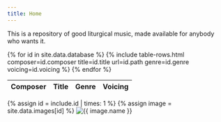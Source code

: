 ```yaml
---
title: Home
---
```

This is a repository of good liturgical music, made available for anybody who wants it.

<div class="table-responsive">
    <table class="table table-sm table-hover">
    	<thead>
    		<tr>
    			<th scope="col">Composer</th>
    			<th scope="col">Title</th>
    			<th scope="col">Genre</th>
    			<th scope="col">Voicing</th>
    		</tr>
    	</thead>
    	<tbody class="table-group-divider">
        	{% for id in site.data.database %}
                {% include table-rows.html 
                    composer=id.composer 
                    title=id.title 
                    url=id.path 
                    genre=id.genre 
                    voicing=id.voicing %}
            {% endfor %}
    	</tbody>
    </table>
</div>

<!-- Then you can access the book entry at the id with site.data.assets[17]. You can create includes with parameters for every type you want to embed. For example:

 <!-- _includes/image.html (id, class)-->
{% assign id = include.id | times: 1 %}
{% assign image = site.data.images[id] %}
<img
  class="{{ include.class }}"
  alt="{{ image.name }}"
  src="{{ image.url }}"
/>